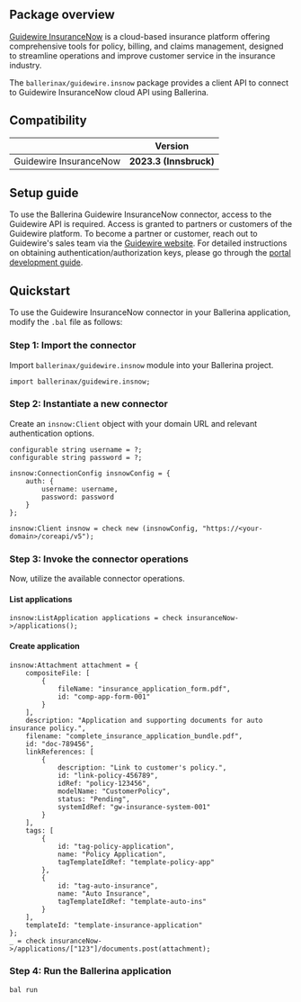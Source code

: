## Package overview

[Guidewire InsuranceNow](https://www.guidewire.com/products/insurancenow) is a cloud-based insurance platform offering comprehensive tools for policy, billing, and claims management, designed to streamline operations and improve customer service in the insurance industry.

The `ballerinax/guidewire.insnow` package provides a client API to connect to Guidewire InsuranceNow cloud API using Ballerina.

## Compatibility

|                        |   Version    |
|:-----------------------|:------------:|
| Guidewire InsuranceNow | **2023.3 (Innsbruck)** |

## Setup guide

To use the Ballerina Guidewire InsuranceNow connector, access to the Guidewire API is required. Access is granted to partners or customers of the Guidewire platform. To become a partner or customer, reach out to Guidewire's sales team via the [Guidewire website](https://www.guidewire.com/contact-us/). For detailed instructions on obtaining authentication/authorization keys, please go through the [portal development guide](https://docs.guidewire.com/cloud/in/20233/portaldev/PortalDevelopment/topics/c_overview_portal_development.html).

## Quickstart

To use the Guidewire InsuranceNow connector in your Ballerina application, modify the `.bal` file as follows:

### Step 1: Import the connector

Import `ballerinax/guidewire.insnow` module into your Ballerina project.

```ballerina
import ballerinax/guidewire.insnow;
```

### Step 2: Instantiate a new connector

Create an `insnow:Client` object with your domain URL and relevant authentication options.

```ballerina
configurable string username = ?;
configurable string password = ?;

insnow:ConnectionConfig insnowConfig = {
    auth: {
        username: username,
        password: password
    }
};

insnow:Client insnow = check new (insnowConfig, "https://<your-domain>/coreapi/v5");
```

### Step 3: Invoke the connector operations

Now, utilize the available connector operations.

#### List applications

```ballerina
insnow:ListApplication applications = check insuranceNow->/applications();
```

#### Create application

```ballerina
insnow:Attachment attachment = {
    compositeFile: [
        {
            fileName: "insurance_application_form.pdf",
            id: "comp-app-form-001"
        }
    ],
    description: "Application and supporting documents for auto insurance policy.",
    filename: "complete_insurance_application_bundle.pdf",
    id: "doc-789456",
    linkReferences: [
        {
            description: "Link to customer's policy.",
            id: "link-policy-456789",
            idRef: "policy-123456",
            modelName: "CustomerPolicy",
            status: "Pending",
            systemIdRef: "gw-insurance-system-001"
        }
    ],
    tags: [
        {
            id: "tag-policy-application",
            name: "Policy Application",
            tagTemplateIdRef: "template-policy-app"
        },
        {
            id: "tag-auto-insurance",
            name: "Auto Insurance",
            tagTemplateIdRef: "template-auto-ins"
        }
    ],
    templateId: "template-insurance-application"
};
_ = check insuranceNow->/applications/["123"]/documents.post(attachment);
```

### Step 4: Run the Ballerina application

```Shell
bal run
```
